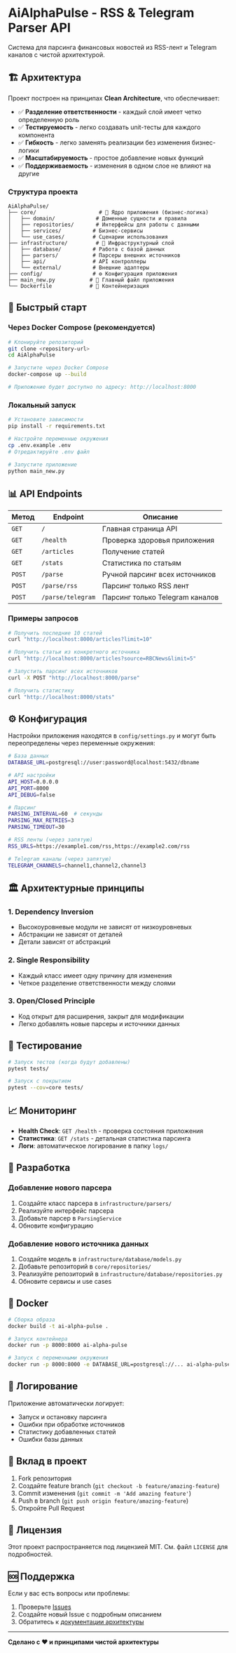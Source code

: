 # AiAlphaPulse - RSS & Telegram Parser API

Система для парсинга финансовых новостей из RSS-лент и Telegram каналов с чистой архитектурой.

## 🏗️ Архитектура

Проект построен на принципах **Clean Architecture**, что обеспечивает:

- ✅ **Разделение ответственности** - каждый слой имеет четко определенную роль
- ✅ **Тестируемость** - легко создавать unit-тесты для каждого компонента
- ✅ **Гибкость** - легко заменять реализации без изменения бизнес-логики
- ✅ **Масштабируемость** - простое добавление новых функций
- ✅ **Поддерживаемость** - изменения в одном слое не влияют на другие

### Структура проекта

```
AiAlphaPulse/
├── core/                    # 🧠 Ядро приложения (бизнес-логика)
│   ├── domain/             # Доменные сущности и правила
│   ├── repositories/       # Интерфейсы для работы с данными
│   ├── services/          # Бизнес-сервисы
│   └── use_cases/         # Сценарии использования
├── infrastructure/         # 🔧 Инфраструктурный слой
│   ├── database/          # Работа с базой данных
│   ├── parsers/           # Парсеры внешних источников
│   ├── api/               # API контроллеры
│   └── external/          # Внешние адаптеры
├── config/                # ⚙️ Конфигурация приложения
├── main_new.py           # 🚀 Главный файл приложения
└── Dockerfile            # 🐳 Контейнеризация
```

## 🚀 Быстрый старт

### Через Docker Compose (рекомендуется)

```bash
# Клонируйте репозиторий
git clone <repository-url>
cd AiAlphaPulse

# Запустите через Docker Compose
docker-compose up --build

# Приложение будет доступно по адресу: http://localhost:8000
```

### Локальный запуск

```bash
# Установите зависимости
pip install -r requirements.txt

# Настройте переменные окружения
cp .env.example .env
# Отредактируйте .env файл

# Запустите приложение
python main_new.py
```

## 📊 API Endpoints

| Метод | Endpoint | Описание |
|-------|----------|----------|
| `GET` | `/` | Главная страница API |
| `GET` | `/health` | Проверка здоровья приложения |
| `GET` | `/articles` | Получение статей |
| `GET` | `/stats` | Статистика по статьям |
| `POST` | `/parse` | Ручной парсинг всех источников |
| `POST` | `/parse/rss` | Парсинг только RSS лент |
| `POST` | `/parse/telegram` | Парсинг только Telegram каналов |

### Примеры запросов

```bash
# Получить последние 10 статей
curl "http://localhost:8000/articles?limit=10"

# Получить статьи из конкретного источника
curl "http://localhost:8000/articles?source=RBCNews&limit=5"

# Запустить парсинг всех источников
curl -X POST "http://localhost:8000/parse"

# Получить статистику
curl "http://localhost:8000/stats"
```

## ⚙️ Конфигурация

Настройки приложения находятся в `config/settings.py` и могут быть переопределены через переменные окружения:

```bash
# База данных
DATABASE_URL=postgresql://user:password@localhost:5432/dbname

# API настройки
API_HOST=0.0.0.0
API_PORT=8000
API_DEBUG=false

# Парсинг
PARSING_INTERVAL=60  # секунды
PARSING_MAX_RETRIES=3
PARSING_TIMEOUT=30

# RSS ленты (через запятую)
RSS_URLS=https://example1.com/rss,https://example2.com/rss

# Telegram каналы (через запятую)
TELEGRAM_CHANNELS=channel1,channel2,channel3
```

## 🏛️ Архитектурные принципы

### 1. Dependency Inversion
- Высокоуровневые модули не зависят от низкоуровневых
- Абстракции не зависят от деталей
- Детали зависят от абстракций

### 2. Single Responsibility
- Каждый класс имеет одну причину для изменения
- Четкое разделение ответственности между слоями

### 3. Open/Closed Principle
- Код открыт для расширения, закрыт для модификации
- Легко добавлять новые парсеры и источники данных

## 🧪 Тестирование

```bash
# Запуск тестов (когда будут добавлены)
pytest tests/

# Запуск с покрытием
pytest --cov=core tests/
```

## 📈 Мониторинг

- **Health Check**: `GET /health` - проверка состояния приложения
- **Статистика**: `GET /stats` - детальная статистика парсинга
- **Логи**: автоматическое логирование в папку `logs/`

## 🔧 Разработка

### Добавление нового парсера

1. Создайте класс парсера в `infrastructure/parsers/`
2. Реализуйте интерфейс парсера
3. Добавьте парсер в `ParsingService`
4. Обновите конфигурацию

### Добавление нового источника данных

1. Создайте модель в `infrastructure/database/models.py`
2. Добавьте репозиторий в `core/repositories/`
3. Реализуйте репозиторий в `infrastructure/database/repositories.py`
4. Обновите сервисы и use cases

## 🐳 Docker

```bash
# Сборка образа
docker build -t ai-alpha-pulse .

# Запуск контейнера
docker run -p 8000:8000 ai-alpha-pulse

# Запуск с переменными окружения
docker run -p 8000:8000 -e DATABASE_URL=postgresql://... ai-alpha-pulse
```

## 📝 Логирование

Приложение автоматически логирует:
- Запуск и остановку парсинга
- Ошибки при обработке источников
- Статистику добавленных статей
- Ошибки базы данных

## 🤝 Вклад в проект

1. Fork репозитория
2. Создайте feature branch (`git checkout -b feature/amazing-feature`)
3. Commit изменения (`git commit -m 'Add amazing feature'`)
4. Push в branch (`git push origin feature/amazing-feature`)
5. Откройте Pull Request

## 📄 Лицензия

Этот проект распространяется под лицензией MIT. См. файл `LICENSE` для подробностей.

## 🆘 Поддержка

Если у вас есть вопросы или проблемы:

1. Проверьте [Issues](https://github.com/your-repo/issues)
2. Создайте новый Issue с подробным описанием
3. Обратитесь к [документации архитектуры](ARCHITECTURE.md)

---

**Сделано с ❤️ и принципами чистой архитектуры**
